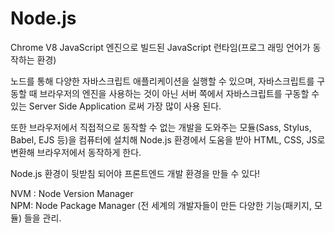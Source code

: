 # Node.js
Chrome V8 JavaScript 엔진으로 빌드된 JavaScript 런타임(프로그
래밍 언어가 동작하는 환경)

노드를 통해 다양한 자바스크립트 애플리케이션을 실행할 수 있으며,
자바스크립트를 구동할 때 브라우저의 엔진을 사용하는 것이 아닌
서버 쪽에서 자바스크립트를 구동할 수 있는 Server Side Application 로써 가장 많이 사용 된다.

또한 브라우저에서 직접적으로 동작할 수 없는 개발을 도와주는 모듈(Sass, Stylus, Babel, EJS 등)을 컴퓨터에 설치해 Node.js 환경에서 도움을 받아 HTML, CSS, JS로 변환해 브라우저에서 동작하게 한다.

Node.js 환경이 뒷받침 되어야 프론트엔드 개발 환경을 만들 수 있다!

NVM : Node Version Manager  
NPM: Node Package Manager (전 세계의 개발자들이 만든 다양한 기능(패키지, 모듈) 들을 관리.